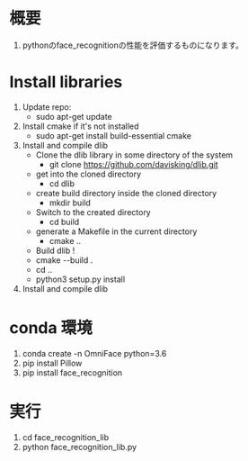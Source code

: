 # 概要
1. pythonのface_recognitionの性能を評価するものになります。

# Install libraries
1. Update repo: 
   - sudo apt-get update
1. Install cmake if it's not installed
   - sudo apt-get install build-essential cmake
1. Install and compile dlib
   - Clone the dlib library in some directory of the system
      - git clone https://github.com/davisking/dlib.git
   - get into the cloned directory
      - cd dlib
   - create build directory inside the cloned directory
      - mkdir build
   - Switch to the created directory
      - cd build
   - generate a Makefile in the current directory
      - cmake ..
   - Build dlib !
   - cmake --build .
   - cd ..
   - python3 setup.py install
1. Install and compile dlib

# conda 環境
1. conda create -n OmniFace python=3.6
2. pip install Pillow
3. pip install face_recognition

# 実行
1. cd face_recognition_lib
2. python face_recognition_lib.py